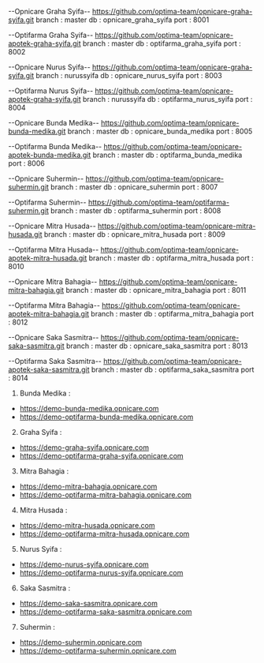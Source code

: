 --Opnicare Graha Syifa--
https://github.com/optima-team/opnicare-graha-syifa.git
branch : master
db : opnicare_graha_syifa
port : 8001

--Optifarma Graha Syifa--
https://github.com/optima-team/opnicare-apotek-graha-syifa.git
branch : master
db : optifarma_graha_syifa
port : 8002

--Opnicare Nurus Syifa--
https://github.com/optima-team/opnicare-graha-syifa.git
branch : nurussyifa
db : opnicare_nurus_syifa
port : 8003

--Optifarma Nurus Syifa--
https://github.com/optima-team/opnicare-apotek-graha-syifa.git
branch : nurussyifa
db : optifarma_nurus_syifa
port : 8004

--Opnicare Bunda Medika--
https://github.com/optima-team/opnicare-bunda-medika.git
branch : master
db : opnicare_bunda_medika
port : 8005

--Optifarma Bunda Medika--
https://github.com/optima-team/opnicare-apotek-bunda-medika.git
branch : master
db : optifarma_bunda_medika
port : 8006

--Opnicare Suhermin--
https://github.com/optima-team/opnicare-suhermin.git
branch : master
db : opnicare_suhermin
port : 8007

--Optifarma Suhermin--
https://github.com/optima-team/optifarma-suhermin.git
branch : master
db : optifarma_suhermin
port : 8008

--Opnicare Mitra Husada--
https://github.com/optima-team/opnicare-mitra-husada.git
branch : master
db : opnicare_mitra_husada
port : 8009

--Optifarma Mitra Husada--
https://github.com/optima-team/opnicare-apotek-mitra-husada.git
branch : master
db : optifarma_mitra_husada
port : 8010

--Opnicare Mitra Bahagia--
https://github.com/optima-team/opnicare-mitra-bahagia.git
branch : master
db : opnicare_mitra_bahagia
port : 8011

--Optifarma Mitra Bahagia--
https://github.com/optima-team/opnicare-apotek-mitra-bahagia.git
branch : master
db : optifarma_mitra_bahagia
port : 8012

--Opnicare Saka Sasmitra--
https://github.com/optima-team/opnicare-saka-sasmitra.git
branch : master
db : opnicare_saka_sasmitra
port : 8013

--Optifarma Saka Sasmitra--
https://github.com/optima-team/opnicare-apotek-saka-sasmitra.git
branch : master
db : optifarma_saka_sasmitra
port : 8014


1. Bunda Medika :
  - https://demo-bunda-medika.opnicare.com
  - https://demo-optifarma-bunda-medika.opnicare.com

2. Graha Syifa :
  - https://demo-graha-syifa.opnicare.com
  - https://demo-optifarma-graha-syifa.opnicare.com

3. Mitra Bahagia :
  - https://demo-mitra-bahagia.opnicare.com
  - https://demo-optifarma-mitra-bahagia.opnicare.com

4. Mitra Husada :
  - https://demo-mitra-husada.opnicare.com
  - https://demo-optifarma-mitra-husada.opnicare.com

5. Nurus Syifa :
  - https://demo-nurus-syifa.opnicare.com
  - https://demo-optifarma-nurus-syifa.opnicare.com

6. Saka Sasmitra :
  - https://demo-saka-sasmitra.opnicare.com
  - https://demo-optifarma-saka-sasmitra.opnicare.com

7. Suhermin :
  - https://demo-suhermin.opnicare.com
  - https://demo-optifarma-suhermin.opnicare.com